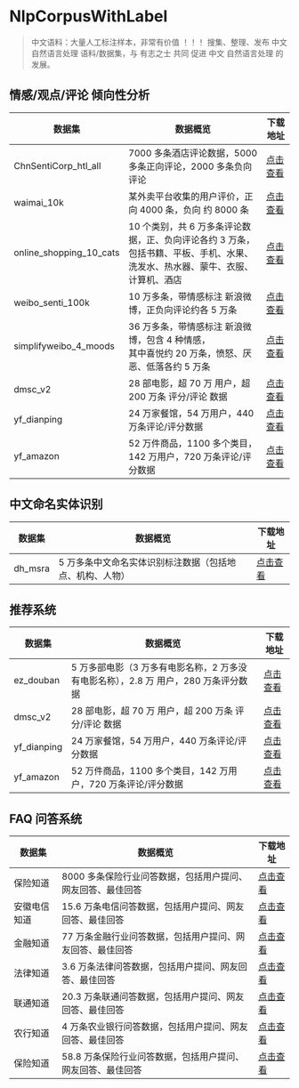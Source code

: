 # NlpCorpusWithLabel
> 中文语料：大量人工标注样本，非常有价值 ！！！
> 搜集、整理、发布 中文 自然语言处理 语料/数据集，与 有志之士 共同 促进 中文 自然语言处理 的 发展。

## 情感/观点/评论 倾向性分析

| 数据集 | 数据概览 | 下载地址 |
| ----- | -------- | ------- |
| ChnSentiCorp_htl_all | 7000 多条酒店评论数据，5000 多条正向评论，2000 多条负向评论 | [点击查看](./datasets/ChnSentiCorp_htl_all/intro.ipynb) |
| waimai_10k | 某外卖平台收集的用户评价，正向 4000 条，负向 约 8000 条 | [点击查看](./datasets/waimai_10k/intro.ipynb) |
| online_shopping_10_cats | 10 个类别，共 6 万多条评论数据，正、负向评论各约 3 万条，<br /> 包括书籍、平板、手机、水果、洗发水、热水器、蒙牛、衣服、计算机、酒店 | [点击查看](./datasets/online_shopping_10_cats/intro.ipynb) |
| weibo_senti_100k | 10 万多条，带情感标注 新浪微博，正负向评论约各 5 万条 | [点击查看](./datasets/weibo_senti_100k/intro.ipynb) |
| simplifyweibo_4_moods | 36 万多条，带情感标注 新浪微博，包含 4 种情感，<br /> 其中喜悦约 20 万条，愤怒、厌恶、低落各约 5 万条 | [点击查看](./datasets/simplifyweibo_4_moods/intro.ipynb) |
| dmsc_v2 | 28 部电影，超 70 万 用户，超 200 万条 评分/评论 数据 | [点击查看](./datasets/dmsc_v2/intro.ipynb) |
| yf_dianping | 24 万家餐馆，54 万用户，440 万条评论/评分数据 | [点击查看](./datasets/yf_dianping/intro.ipynb) |
| yf_amazon | 52 万件商品，1100 多个类目，142 万用户，720 万条评论/评分数据 | [点击查看](./datasets/yf_amazon/intro.ipynb) |

## 中文命名实体识别

| 数据集 | 数据概览 | 下载地址 |
| ----- | -------- | ------- |
| dh_msra | 5 万多条中文命名实体识别标注数据（包括地点、机构、人物） | [点击查看](./datasets/dh_msra/intro.ipynb) |

## 推荐系统

| 数据集 | 数据概览 | 下载地址 |
| ----- | -------- | ------- |
| ez_douban | 5 万多部电影（3 万多有电影名称，2 万多没有电影名称），2.8 万 用户，280 万条评分数据 | [点击查看](./datasets/ez_douban/intro.ipynb) |
| dmsc_v2 | 28 部电影，超 70 万 用户，超 200 万条 评分/评论 数据 | [点击查看](./datasets/dmsc_v2/intro.ipynb) |
| yf_dianping | 24 万家餐馆，54 万用户，440 万条评论/评分数据 | [点击查看](./datasets/yf_dianping/intro.ipynb) |
| yf_amazon | 52 万件商品，1100 多个类目，142 万用户，720 万条评论/评分数据 | [点击查看](./datasets/yf_amazon/intro.ipynb) |

## FAQ 问答系统

| 数据集 | 数据概览 | 下载地址 |
| ----- | -------- | ------- |
| 保险知道 | 8000 多条保险行业问答数据，包括用户提问、网友回答、最佳回答 | [点击查看](./datasets/baoxianzhidao/intro.ipynb) |
| 安徽电信知道 | 15.6 万条电信问答数据，包括用户提问、网友回答、最佳回答 | [点击查看](./datasets/anhuidianxinzhidao/intro.ipynb) |
| 金融知道 | 77 万条金融行业问答数据，包括用户提问、网友回答、最佳回答 | [点击查看](./datasets/financezhidao/intro.ipynb) |
| 法律知道 | 3.6 万条法律问答数据，包括用户提问、网友回答、最佳回答 | [点击查看](./datasets/lawzhidao/intro.ipynb) |
| 联通知道 | 20.3 万条联通问答数据，包括用户提问、网友回答、最佳回答 | [点击查看](./datasets/liantongzhidao/intro.ipynb) |
| 农行知道 | 4 万条农业银行问答数据，包括用户提问、网友回答、最佳回答 | [点击查看](./datasets/nonghangzhidao/intro.ipynb) |
| 保险知道 | 58.8 万条保险行业问答数据，包括用户提问、网友回答、最佳回答 | [点击查看](./datasets/baoxianzhidao/intro.ipynb) |
